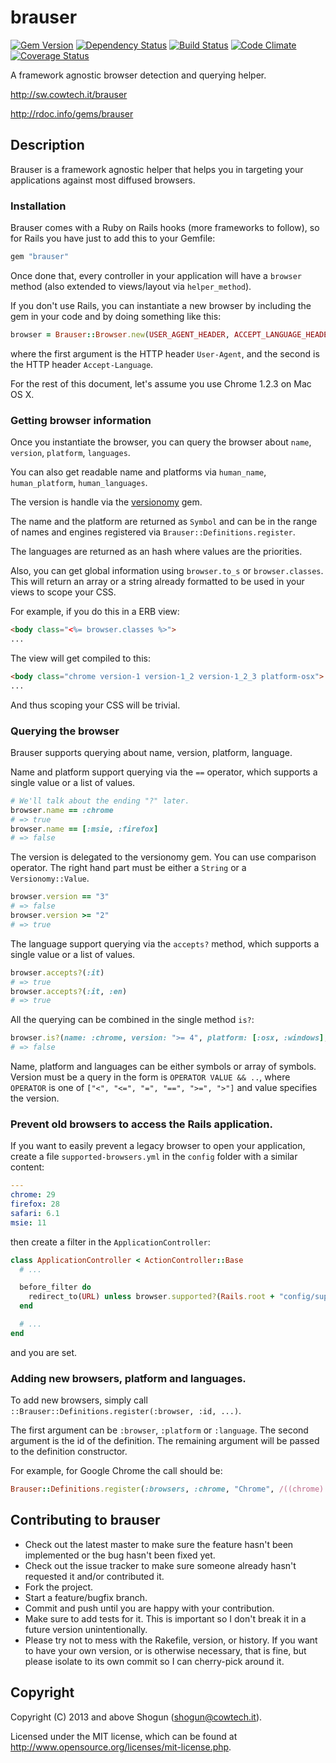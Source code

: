 # brauser

[![Gem Version](https://badge.fury.io/rb/brauser.png)](http://badge.fury.io/rb/brauser)
[![Dependency Status](https://gemnasium.com/ShogunPanda/brauser.png?travis)](https://gemnasium.com/ShogunPanda/brauser)
[![Build Status](https://secure.travis-ci.org/ShogunPanda/brauser.png?branch=master)](http://travis-ci.org/ShogunPanda/brauser)
[![Code Climate](https://codeclimate.com/github/ShogunPanda/brauser.png)](https://codeclimate.com/github/ShogunPanda/brauser)
[![Coverage Status](https://coveralls.io/repos/ShogunPanda/brauser/badge.png)](https://coveralls.io/r/ShogunPanda/brauser)

A framework agnostic browser detection and querying helper.

http://sw.cowtech.it/brauser

http://rdoc.info/gems/brauser

## Description

Brauser is a framework agnostic helper that helps you in targeting your applications against most diffused browsers.

### Installation

Brauser comes with a Ruby on Rails hooks (more frameworks to follow), so for Rails you have just to add this to your Gemfile:

```ruby
gem "brauser"
```

Once done that, every controller in your application will have a `browser` method (also extended to views/layout via `helper_method`).

If you don't use Rails, you can instantiate a new browser by including the gem in your code and by doing something like this:

```ruby
browser = Brauser::Browser.new(USER_AGENT_HEADER, ACCEPT_LANGUAGE_HEADER)
```

where the first argument is the HTTP header `User-Agent`, and the second is the HTTP header `Accept-Language`.

For the rest of this document, let's assume you use Chrome 1.2.3 on Mac OS X.

### Getting browser information

Once you instantiate the browser, you can query the browser about `name`, `version`, `platform`, `languages`. 

You can also get readable name and platforms via `human_name`, `human_platform`, `human_languages`.

The version is handle via the [versionomy](http://dazuma.github.io/versionomy/) gem.

The name and the platform are returned as `Symbol` and can be in the range of names and engines registered via `Brauser::Definitions.register`.

The languages are returned as an hash where values are the priorities.

Also, you can get global information using `browser.to_s` or `browser.classes`. This will return an array or a string already formatted to be used in your views to scope your CSS.

For example, if you do this in a ERB view:

```html
<body class="<%= browser.classes %>">
...
```

The view will get compiled to this:

```html
<body class="chrome version-1 version-1_2 version-1_2_3 platform-osx">
...
```

And thus scoping your CSS will be trivial.

### Querying the browser

Brauser supports querying about name, version, platform, language.

Name and platform support querying via the `==` operator, which supports a single value or a list of values.

```ruby
# We'll talk about the ending "?" later.
browser.name == :chrome
# => true
browser.name == [:msie, :firefox]
# => false
```

The version is delegated to the versionomy gem. You can use comparison operator. The right hand part must be either a `String` or a `Versionomy::Value`.

```ruby
browser.version == "3"
# => false
browser.version >= "2"
# => true
```

The language support querying via the `accepts?` method, which supports a single value or a list of values.

```ruby
browser.accepts?(:it)
# => true
browser.accepts?(:it, :en)
# => true
```

All the querying can be combined in the single method `is?`:

```ruby
browser.is?(name: :chrome, version: ">= 4", platform: [:osx, :windows], languages: :it)
# => false
```

Name, platform and languages can be either symbols or array of symbols. Version must be a query in the form is `OPERATOR VALUE && ..`, 
where `OPERATOR` is one of `["<", "<=", "=", "==", ">=", ">"]` and value specifies the version.

### Prevent old browsers to access the Rails application.

If you want to easily prevent a legacy browser to open your application, create a file `supported-browsers.yml` in the `config` folder with a similar content:

```yaml
---
chrome: 29
firefox: 28
safari: 6.1
msie: 11
```

then create a filter in the `ApplicationController`:

```ruby
class ApplicationController < ActionController::Base
  # ...

  before_filter do
    redirect_to(URL) unless browser.supported?(Rails.root + "config/supported-browsers.yml")
  end

  # ...
end
```

and you are set.

### Adding new browsers, platform and languages.

To add new browsers, simply call `::Brauser::Definitions.register(:browser, :id, ...)`.

The first argument can be `:browser`, `:platform` or `:language`.
The second argument is the id of the definition.
The remaining argument will be passed to the definition constructor.

For example, for Google Chrome the call should be:

```ruby
Brauser::Definitions.register(:browsers, :chrome, "Chrome", /((chrome)|(chromium))/i, /(.+Chrom[a-z]+\/)([a-z0-9.]+)/i)
```

## Contributing to brauser
 
* Check out the latest master to make sure the feature hasn't been implemented or the bug hasn't been fixed yet.
* Check out the issue tracker to make sure someone already hasn't requested it and/or contributed it.
* Fork the project.
* Start a feature/bugfix branch.
* Commit and push until you are happy with your contribution.
* Make sure to add tests for it. This is important so I don't break it in a future version unintentionally.
* Please try not to mess with the Rakefile, version, or history. If you want to have your own version, or is otherwise necessary, that is fine, but please isolate to its own commit so I can cherry-pick around it.

## Copyright

Copyright (C) 2013 and above Shogun (shogun@cowtech.it).

Licensed under the MIT license, which can be found at http://www.opensource.org/licenses/mit-license.php.
